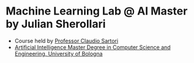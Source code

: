 # Machine Learning Lab @ AI Master by Julian Sherollari

- Course held by [Professor Claudio Sartori](https://www.unibo.it/en/teaching/course-unit-catalogue/course-unit/2020/446593)
- [Artificial Intelligence Master Degree in Computer Science and Engineering, University of Bologna](https://corsi.unibo.it/magistrale/artificial-intelligence)

